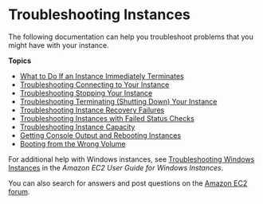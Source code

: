 # Troubleshooting Instances<a name="ec2-instance-troubleshoot"></a>

The following documentation can help you troubleshoot problems that you might have with your instance\.

**Topics**
+ [What to Do If an Instance Immediately Terminates](Using_InstanceStraightToTerminated.md)
+ [Troubleshooting Connecting to Your Instance](TroubleshootingInstancesConnecting.md)
+ [Troubleshooting Stopping Your Instance](TroubleshootingInstancesStopping.md)
+ [Troubleshooting Terminating \(Shutting Down\) Your Instance](TroubleshootingInstancesShuttingDown.md)
+ [Troubleshooting Instance Recovery Failures](TroubleshootingInstanceRecovery.md)
+ [Troubleshooting Instances with Failed Status Checks](TroubleshootingInstances.md)
+ [Troubleshooting Instance Capacity](instance-capacity.md)
+ [Getting Console Output and Rebooting Instances](instance-console.md)
+ [Booting from the Wrong Volume](instance-booting-from-wrong-volume.md)

For additional help with Windows instances, see [Troubleshooting Windows Instances](http://docs.aws.amazon.com/AWSEC2/latest/WindowsGuide/troubleshooting-windows-instances.html) in the *Amazon EC2 User Guide for Windows Instances*\.

You can also search for answers and post questions on the [Amazon EC2 forum](https://forums.aws.amazon.com/forum.jspa?forumID=30)\. 